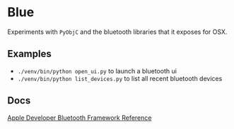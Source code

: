 # Blue

Experiments with `PyObjC` and the bluetooth libraries that it exposes for OSX.

## Examples

* `./venv/bin/python open_ui.py` to launch a bluetooth ui
* `./venv/bin/python list_devices.py` to list all recent bluetooth devices

## Docs
[Apple Developer Bluetooth Framework Reference](https://developer.apple.com/library/mac/documentation/DeviceDrivers/Reference/IOBluetooth/_index.html)
